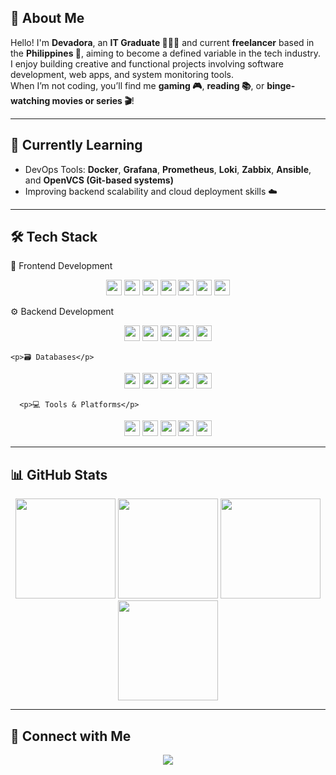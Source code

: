 ## 🎯 About Me

Hello! I'm **Devadora**, an **IT Graduate 👩🏻‍💻** and current **freelancer** based in the **Philippines 📍**, aiming to become a defined variable in the tech industry.  
I enjoy building creative and functional projects involving software development, web apps, and system monitoring tools.  
When I’m not coding, you’ll find me **gaming 🎮**, **reading 📚**, or **binge-watching movies or series 🎬**!

---

## 🧠 Currently Learning
- DevOps Tools: **Docker**, **Grafana**, **Prometheus**, **Loki**, **Zabbix**, **Ansible**, and **OpenVCS (Git-based systems)**
- Improving backend scalability and cloud deployment skills ☁️

---

## 🛠️ Tech Stack

 
  <p>🎨 Frontend Development</p>
  <p align="center">

  <img src="https://cdn.jsdelivr.net/gh/devicons/devicon/icons/html5/html5-original.svg" width="25" height="25" />
  <img src="https://cdn.jsdelivr.net/gh/devicons/devicon/icons/css3/css3-original.svg" width="25" height="25" />
  <img src="https://cdn.jsdelivr.net/gh/devicons/devicon/icons/javascript/javascript-original.svg" width="25" height="25" />
  <img src="https://cdn.jsdelivr.net/gh/devicons/devicon/icons/react/react-original.svg" width="25" height="25" />
  <img src="https://cdn.jsdelivr.net/gh/devicons/devicon/icons/nextjs/nextjs-original.svg" width="25" height="25" />
  <img src="https://cdn.jsdelivr.net/gh/devicons/devicon/icons/flutter/flutter-original.svg" width="25" height="25" />
  <img src="https://cdn.jsdelivr.net/gh/devicons/devicon/icons/bootstrap/bootstrap-original.svg" width="25" height="25" />
</p>
  <p>⚙️ Backend Development</p> 
<p align="center">

  <img src="https://cdn.jsdelivr.net/gh/devicons/devicon/icons/nodejs/nodejs-original.svg" width="25" height="25" />
  <img src="https://cdn.jsdelivr.net/gh/devicons/devicon/icons/express/express-original.svg" width="25" height="25" />
  <img src="https://cdn.jsdelivr.net/gh/devicons/devicon/icons/python/python-original.svg" width="25" height="25" />
  <img src="https://cdn.jsdelivr.net/gh/devicons/devicon/icons/php/php-original.svg" width="25" height="25" />
  <img src="https://cdn.jsdelivr.net/gh/devicons/devicon/icons/cplusplus/cplusplus-original.svg" width="25" height="25" />
</p>

 
    <p>🗃️ Databases</p> 
<p align="center">

  <img src="https://cdn.jsdelivr.net/gh/devicons/devicon/icons/mysql/mysql-original.svg" width="25" height="25" />
  <img src="https://cdn.jsdelivr.net/gh/devicons/devicon/icons/mongodb/mongodb-original.svg" width="25" height="25" />
  <img src="https://cdn.jsdelivr.net/gh/devicons/devicon/icons/postgresql/postgresql-original.svg" width="25" height="25" />
  <img src="https://cdn.jsdelivr.net/gh/devicons/devicon/icons/firebase/firebase-plain.svg" width="25" height="25" />
  <img src="https://cdn.jsdelivr.net/gh/devicons/devicon/icons/supabase/supabase-original.svg" width="25" height="25" />
</p>


<!--
### ☁️ DevOps / Monitoring / CI-CD Tools
<p align="center">
  <img src="https://cdn.jsdelivr.net/gh/devicons/devicon/icons/docker/docker-original.svg" width="50" height="50" />
  <img src="https://cdn.jsdelivr.net/gh/devicons/devicon/icons/ansible/ansible-original.svg" width="50" height="50" />
  <img src="https://cdn.jsdelivr.net/gh/devicons/devicon/icons/github/github-original.svg" width="50" height="50" />
  <img src="https://cdn.jsdelivr.net/gh/devicons/devicon/icons/git/git-original.svg" width="50" height="50" />
  <img src="https://upload.wikimedia.org/wikipedia/commons/a/a1/Grafana_logo.svg" width="50" height="50" />
  <img src="https://upload.wikimedia.org/wikipedia/commons/3/38/Prometheus_software_logo.svg" width="50" height="50" />

</p>
-->



      <p>💻 Tools & Platforms</p> 
<p align="center">

  <img src="https://cdn.jsdelivr.net/gh/devicons/devicon/icons/vercel/vercel-original.svg" width="25" height="25" />
  <img src="https://cdn.jsdelivr.net/gh/devicons/devicon/icons/netlify/netlify-original.svg" width="25" height="25" />
  <img src="https://cdn.jsdelivr.net/gh/devicons/devicon/icons/vscode/vscode-original.svg" width="25" height="25" />
  <img src="https://cdn.jsdelivr.net/gh/devicons/devicon/icons/linux/linux-original.svg" width="25" height="25" />
  <img src="https://cdn.jsdelivr.net/gh/devicons/devicon/icons/ubuntu/ubuntu-plain.svg" width="25" height="25" />
</p>

---

## 📊 GitHub Stats
<p align="center">
  <img src="https://github-readme-stats.vercel.app/api?username=DevAdora&show_icons=true&theme=radical" height="160" />
  <img src="https://github-readme-stats.vercel.app/api/top-langs/?username=DevAdora&layout=compact&theme=radical" height="160" />
  <img src="https://github-readme-streak-stats.herokuapp.com/?user=DevAdora&theme=radical" height="160" />
  <img src="https://github-profile-trophy.vercel.app/?username=DevAdora&theme=onedark" height="160" />
</p>

---

## 🔗 Connect with Me
<p align="center">
  <a href="https://www.linkedin.com/in/rai-reyes-6bb906272/" target="_blank">
    <img src="https://img.shields.io/badge/LinkedIn-0077B5?style=for-the-badge&logo=linkedin&logoColor=white" />
  </a>
</p>
